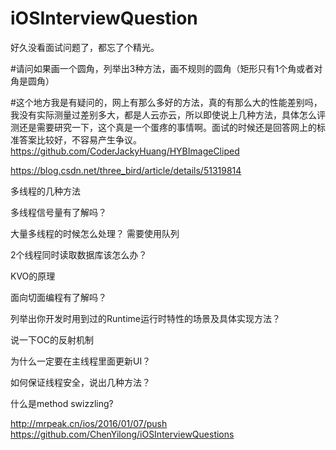 # iOSInterviewQuestion
好久没看面试问题了，都忘了个精光。

  #请问如果画一个圆角，列举出3种方法，画不规则的圆角（矩形只有1个角或者对角是圆角）

  #这个地方我是有疑问的，网上有那么多好的方法，真的有那么大的性能差别吗，我没有实际测量过差别多大，都是人云亦云，所以即使说上几种方法，具体怎么评测还是需要研究一下，这个真是一个蛋疼的事情啊。面试的时候还是回答网上的标准答案比较好，不容易产生争议。
  https://github.com/CoderJackyHuang/HYBImageCliped
  
  
  https://blog.csdn.net/three_bird/article/details/51319814

  多线程的几种方法

多线程信号量有了解吗？

大量多线程的时候怎么处理？
需要使用队列

2个线程同时读取数据库该怎么办？

KVO的原理

面向切面编程有了解吗？

列举出你开发时用到过的Runtime运行时特性的场景及具体实现方法？

说一下OC的反射机制

为什么一定要在主线程里面更新UI？

如何保证线程安全，说出几种方法？


什么是method swizzling?


http://mrpeak.cn/ios/2016/01/07/push
https://github.com/ChenYilong/iOSInterviewQuestions
